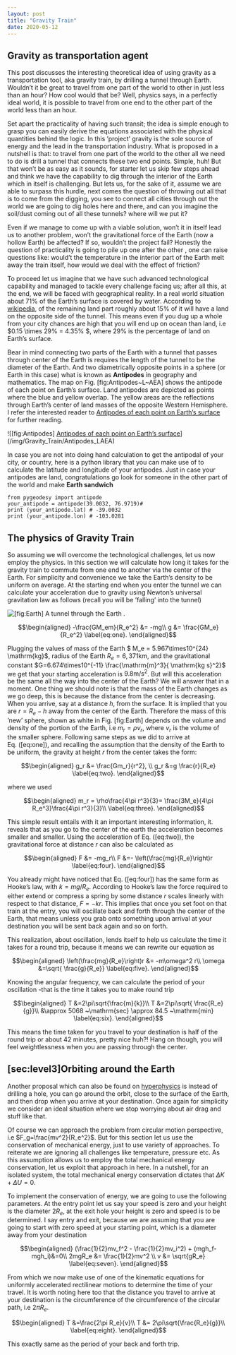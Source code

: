 ```yaml
---
layout: post
title: "Gravity Train"
date: 2020-05-12
---
```

<!--# Gravity Train-->


 

Gravity as transportation agent
-------------------------------------------

This post discusses the interesting theoretical idea of using gravity as
a transportation tool, aka gravity train, by drilling a tunnel through
Earth. Wouldn’t it be great to travel from one part of the world to
other in just less than an hour? How cool would that be? Well, physics
says, in a perfectly ideal world, it is possible to travel from one end
to the other part of the world less than an hour.

Set apart the practicality of having such transit; the idea is simple
enough to grasp you can easily derive the equations associated with the
physical quantities behind the logic. In this ’project’ gravity is the
sole source of energy and the lead in the transportation industry. What
is proposed in a nutshell is that: to travel from one part of the world
to the other all we need to do is drill a tunnel that connects these two
end points. Simple, huh! But that won’t be as easy as it sounds, for
starter let us skip few steps ahead and think we have the capability to
dig through the interior of the Earth which in itself is challenging.
But lets us, for the sake of it, assume we are able to surpass this
hurdle, next comes the question of throwing out all that is to come from
the digging, you see to connect all cities through out the world we are
going to dig holes here and there, and can you imagine the soil/dust
coming out of all these tunnels? where will we put it?

Even if we manage to come up with a viable solution, won’t it in itself
lead us to another problem, won’t the gravitational force of the Earth
(now a hollow Earth) be affected? If so, wouldn’t the project fail?
Honestly the question of practicality is going to pile up one after the
other , one can raise questions like: would’t the temperature in the
interior part of the Earth melt away the train itself, how would we deal
with the effect of friction?

To proceed let us imagine that we have such advanced technological
capability and managed to tackle every challenge facing us; after all
this, at the end, we will be faced with geographical reality. In a real
world situation about 71% of the Earth’s surface is covered by water.
According to [wikipedia](https://en.wikipedia.org/wiki/Antipodes), of
the remaining land part roughly about 15% of it will have a land on the
opposite side of the tunnel. This means even if you dug up a whole from
your city chances are high that you will end up on ocean than land, i.e
$0.15 \times 29\% = 4.35\% $, where $29\%$ is the percentage of land on
Earth’s surface.

Bear in mind connecting two parts of the Earth with a tunnel that passes
through center of the Earth is requires the length of the tunnel to be
the diameter of the Earth. And two diametrically opposite points in a
sphere (or Earth in this case) what is known as **Antipodes** in
geography and mathematics. The map on Fig. [fig:Antipodes~L~AEA] shows
the antipode of each point on Earth’s surface. Land antipodes are
depicted as points where the blue and yellow overlap. The yellow areas
are the reflections through Earth’s center of land masses of the
opposite Western Hemisphere. I refer the interested reader to [Antipodes
of each point on Earth’s
surface](https://commons.wikimedia.org/w/index.php?curid=4343579.) for
further reading.

![[fig:Antipodes] [Antipodes of each point on Earth’s
surface](https://commons.wikimedia.org/w/index.php?curid=4343579.)](/img/Gravity_Train/Antipodes_LAEA)

In case you are not into doing hand calculation to get the antipodal of
your city, or country, here is a python library that you can make use of
to calculate the latitude and longitude of your antipodes. Just in case
your antipodes are land, congratulations go look for someone in the
other part of the world and make **Earth sandwich**


    from pygeodesy import antipode
    your_antipode = antipode(39.0032, 76.9719)#
    print (your_antipode.lat) # -39.0032
    print (your_antipode.lon) # -103.0281

The physics of Gravity Train
----------------------------------------

So assuming we will overcome the technological challenges, let us now
employ the physics. In this section we will calculate how long it takes
for the gravity train to commute from one end to another via the center
of the Earth. For simplicity and convenience we take the Earth’s density
to be uniform on average. At the starting end when you enter the tunnel
we can calculate your acceleration due to gravity using Newton’s
universal gravitation law as follows (recall you will be ’falling’ into
the tunnel)

![[fig:Earth] A tunnel through the Earth .](/img/Gravity_Train/Earth)

$$\begin{aligned}
 -\frac{GM_em}{R_e^2} &= -mg\\
 g &= \frac{GM_e}{R_e^2}
\label{eq:one}.
\end{aligned}$$

Plugging the values of mass of the Earth
$ M_e = 5.967\times10^{24} \mathrm{kg}$, radius of the Earth
$R_e=6,371 \mathrm{km}$, and the gravitational constant
$G=6.674\times10^{-11} \frac{\mathrm{m}^3}{ \mathrm{kg s}^2}$ we get
that your starting acceleration is $9.8 \mathrm{m/s}^2$. But will this
acceleration be the same all the way into the center of the Earth? We
will answer that in a moment. One thing we should note is that the mass
of the Earth changes as we go deep, this is because the distance from
the center is decreasing. When you arrive, say at a distance $h$, from
the surface. It is implied that you are $r= R_e-h$ away from the center
of the Earth. Therefore the mass of this ’new’ sphere, shown as white in
Fig. [fig:Earth] depends on the volume and density of the portion of the
Earth, i.e $m_r = \rho v_r$, where $v_r$ is the volume of the smaller
sphere. Following same steps as we did to arrive at Eq. ([eq:one]), and
recalling the assumption that the density of the Earth to be uniform,
the gravity at height $r$ from the center takes the form:

$$\begin{aligned}
 g_r &= \frac{Gm_r}{r^2}, \\
 g_r &=g \frac{r}{R_e}
\label{eq:two}.
\end{aligned}$$

where we used

$$\begin{aligned}
 m_r = \rho\frac{4\pi r^3}{3}= \frac{3M_e}{4\pi R_e^3}\frac{4\pi r^3}{3}\\
\label{eq:three}.
\end{aligned}$$

This simple result entails with it an important interesting information,
it. reveals that as you go to the center of the earth the acceleration
becomes smaller and smaller. Using the acceleration of Eq. ([eq:two]),
the gravitational force at distance $r$ can also be calculated as

$$\begin{aligned}
 F &= -mg_r\\
 F &=- \left(\frac{mg}{R_e}\right)r
\label{eq:four}.
\end{aligned}$$

You already might have noticed that Eq. ([eq:four]) has the same form as
Hooke’s law, with $k=mg/R_e$. According to Hooke’s law the force
required to either extend or compress a spring by some distance $r$
scales linearly with respect to that distance, $F=-kr$. This implies
that once you set foot on that train at the entry, you will oscillate
back and forth through the center of the Earth, that means unless you
grab onto something upon arrival at your destination you will be sent
back again and so on forth.

This realization, about oscillation, lends itself to help us calculate
the time it takes for a round trip, because it means we can rewrite our
equation as

$$\begin{aligned}
  \left(\frac{mg}{R_e}\right)r &= -m\omega^2 r\\
 \omega &=\sqrt{ \frac{g}{R_e}}
\label{eq:five}.
\end{aligned}$$

Knowing the angular frequency, we can calculate the period of your
oscillation -that is the time it takes you to make round trip

$$\begin{aligned}
  T &=2\pi\sqrt{\frac{m}{k}}\\
 T &=2\pi\sqrt{ \frac{R_e}{g}}\\
 &\approx  5068 ~\mathrm{sec} \approx  84.5 ~\mathrm{min}
\label{eq:six}.
\end{aligned}$$

This means the time taken for you travel to your destination is half of
the round trip or about $42$ minutes, pretty nice huh?! Hang on though,
you will feel weightlessness when you are passing through the center.

[sec:level3]Orbiting around the Earth
-------------------------------------

Another proposal which can also be found on
[hyperphysics](http://hyperphysics.phy-astr.gsu.edu/hbase/Mechanics/earthole.html#c1)
is instead of drilling a hole, you can go around the orbit, close to the
surface of the Earth, and then drop when you arrive at your destination.
Once again for simplicity we consider an ideal situation where we stop
worrying about air drag and stuff like that.

Of course we can approach the problem from circular motion perspective,
i.e $F_g=\frac{mv^2}{R_e^2}$. But for this section let us use the
conservation of mechanical energy, just to use variety of approaches. To
reiterate we are ignoring all challenges like temperature, pressure etc.
As this assumption allows us to employ the total mechanical energy
conservation, let us exploit that approach in here. In a nutshell, for
an isolated system, the total mechanical energy conservation dictates
that $\Delta K + \Delta U =0$.

To implement the conservation of energy, we are going to use the
following parameters. At the entry point let us say your speed is zero
and your height is the diameter $2R_e$, at the exit hole your height is
zero and speed is to be determined. I say entry and exit, because we are
assuming that you are going to start with zero speed at your starting
point, which is a diameter away from your destination

$$\begin{aligned}
  (\frac{1}{2}mv_f^2 -  \frac{1}{2}mv_i^2) + (mgh_f-mgh_i)&=0\\
  2mgR_e &= \frac{1}{2}mv^2 \\
  v &= \sqrt{gR_e}
\label{eq:seven}.
\end{aligned}$$

From which we now make use of one of the kinematic equations for
uniformly accelerated rectilinear motions to determine the time of your
travel. It is worth noting here too that the distance you travel to
arrive at your destination is the circumference of the circumference of
the circular path, i.e $2\pi R_e$.

$$\begin{aligned}
  T &=\frac{2\pi R_e}{v}\\
  T &= 2\pi\sqrt{\frac{R_e}{g}}\\
\label{eq:eight}.
\end{aligned}$$

This exactly same as the period of your back and forth trip.




<script src="https://cdnjs.cloudflare.com/ajax/libs/mathjax/2.7.0/MathJax.js?config=TeX-AMS-MML_HTMLorMML" type="text/javascript"></script>

